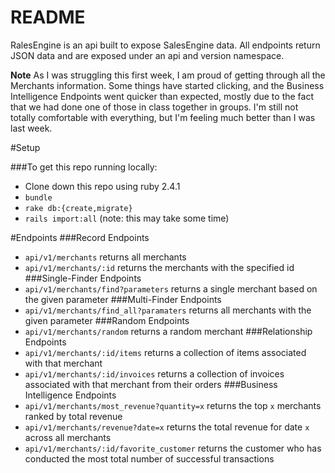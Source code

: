# README

RalesEngine is an api built to expose SalesEngine data. All endpoints return JSON data and are exposed under an api and version namespace.

**Note** As I was struggling this first week, I am proud of getting through all the Merchants information. Some things have started clicking, and the Business Intelligence Endpoints went quicker than expected, mostly due to the fact that we had done one of those in class together in groups. I'm still not totally comfortable with everything, but I'm feeling much better than I was last week. 

#Setup

###To get this repo running locally:
  * Clone down this repo using ruby 2.4.1
  * `bundle`
  * `rake db:{create,migrate}`
  * `rails import:all` (note: this may take some time)


#Endpoints
###Record Endpoints
  * `api/v1/merchants` returns all merchants
  * `api/v1/merchants/:id` returns the merchants with the specified id
###Single-Finder Endpoints
  * `api/v1/merchants/find?parameters` returns a single merchant based on the given parameter
###Multi-Finder Endpoints
  * `api/v1/merchants/find_all?paramaters` returns all merchants with the given parameter
###Random Endpoints
  * `api/v1/merchants/random` returns a random merchant
###Relationship Endpoints
  * `api/v1/merchants/:id/items` returns a collection of items associated with that merchant
  * `api/v1/merchants/:id/invoices` returns a collection of invoices associated with that merchant from their orders
###Business Intelligence Endpoints
  * `api/v1/merchants/most_revenue?quantity=x` returns the top `x` merchants ranked by total revenue
  * `api/v1/merchants/revenue?date=x` returns the total revenue for date `x` across all merchants
  * `api/v1/merchants/:id/favorite_customer` returns the customer who has conducted the most total number of successful transactions
